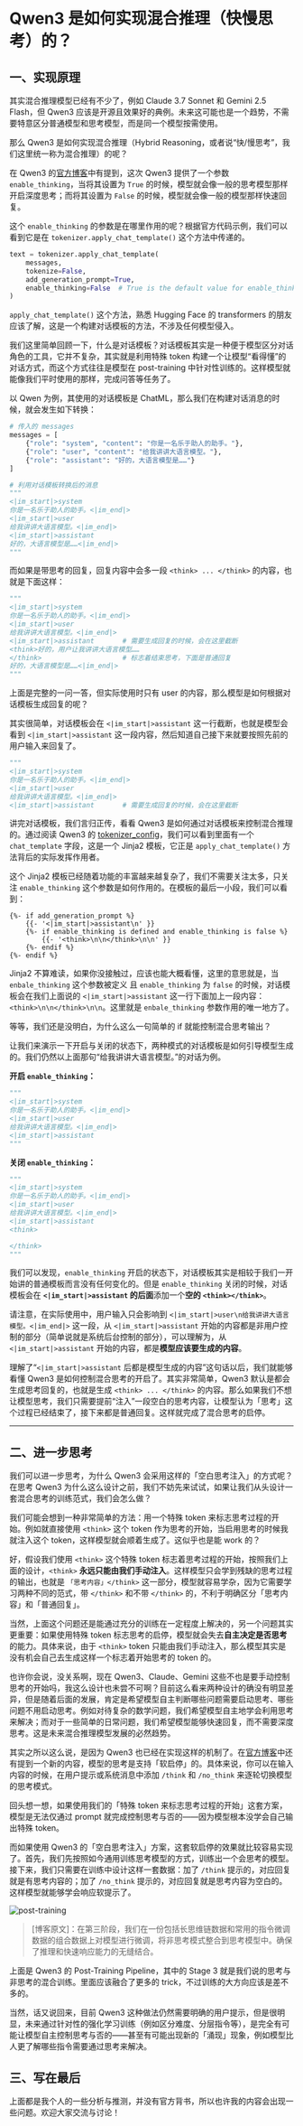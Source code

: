 # Qwen3 是如何实现混合推理（快慢思考）的？

## 一、实现原理

其实混合推理模型已经有不少了，例如 Claude 3.7 Sonnet 和 Gemini 2.5 Flash，但 Qwen3 应该是开源且效果好的典例。未来这可能也是一个趋势，不需要特意区分普通模型和思考模型，而是同一个模型按需使用。

那么 Qwen3 是如何实现混合推理（Hybrid Reasoning，或者说“快/慢思考”，我们这里统一称为混合推理）的呢？

在 Qwen3 的[官方博客](https://qwenlm.github.io/zh/blog/qwen3/#%E5%BC%80%E5%A7%8B%E4%BD%BF%E7%94%A8-qwen3)中有提到，这次 Qwen3 提供了一个参数 `enable_thinking`，当将其设置为 `True` 的时候，模型就会像一般的思考模型那样开启深度思考；而将其设置为 `False` 的时候，模型就会像一般的模型那样快速回复。

这个 `enable_thinking` 的参数是在哪里作用的呢？根据官方代码示例，我们可以看到它是在 `tokenizer.apply_chat_template()` 这个方法中传递的。

```python
text = tokenizer.apply_chat_template(
    messages,
    tokenize=False,
    add_generation_prompt=True,
    enable_thinking=False  # True is the default value for enable_thinking.
)
```

`apply_chat_template()` 这个方法，熟悉 Hugging Face 的 transformers 的朋友应该了解，这是一个构建对话模板的方法，不涉及任何模型侵入。

我们这里简单回顾一下，什么是对话模板？对话模板其实是一种便于模型区分对话角色的工具，它并不复杂，其实就是利用特殊 token 构建一个让模型“看得懂”的对话方式，而这个方式往往是模型在 post-training 中针对性训练的。这样模型就能像我们平时使用的那样，完成问答等任务了。

以 Qwen 为例，其使用的对话模板是 ChatML，那么我们在构建对话消息的时候，就会发生如下转换：

```python
# 传入的 messages
messages = [
    {"role": "system", "content": "你是一名乐于助人的助手。"},
    {"role": "user", "content": "给我讲讲大语言模型。"},
    {"role": "assistant": "好的，大语言模型是……"}
]

# 利用对话模板转换后的消息
"""
<|im_start|>system
你是一名乐于助人的助手。<|im_end|>
<|im_start|>user
给我讲讲大语言模型。<|im_end|>
<|im_start|>assistant
好的，大语言模型是……<|im_end|>
"""
```

而如果是带思考的回复，回复内容中会多一段 `<think> ... </think>` 的内容，也就是下面这样：

```python
"""
<|im_start|>system
你是一名乐于助人的助手。<|im_end|>
<|im_start|>user
给我讲讲大语言模型。<|im_end|>
<|im_start|>assistant		# 需要生成回复的时候，会在这里截断
<think>好的，用户让我讲讲大语言模型……
</think>					# 标志着结束思考，下面是普通回复
好的，大语言模型是……<|im_end|>
"""
```

上面是完整的一问一答，但实际使用时只有 user 的内容，那么模型是如何根据对话模板生成回复的呢？

其实很简单，对话模板会在 `<|im_start|>assistant` 这一行截断，也就是模型会看到 `<|im_start|>assistant` 这一段内容，然后知道自己接下来就要按照先前的用户输入来回复了。

```python
"""
<|im_start|>system
你是一名乐于助人的助手。<|im_end|>
<|im_start|>user
给我讲讲大语言模型。<|im_end|>
<|im_start|>assistant		# 需要生成回复的时候，会在这里截断
```

讲完对话模板，我们言归正传，看看 Qwen3 是如何通过对话模板来控制混合推理的。通过阅读 Qwen3 的 [tokenizer_config](https://huggingface.co/Qwen/Qwen3-235B-A22B/blob/main/tokenizer_config.json)，我们可以看到里面有一个 `chat_template` 字段，这是一个 Jinja2 模板，它正是 `apply_chat_template()` 方法背后的实际发挥作用者。

这个 Jinja2 模板已经随着功能的丰富越来越复杂了，我们不需要关注太多，只关注 `enable_thinking` 这个参数是如何作用的。在模板的最后一小段，我们可以看到：

```jinja2
{%- if add_generation_prompt %}
    {{- '<|im_start|>assistant\n' }}
    {%- if enable_thinking is defined and enable_thinking is false %}
        {{- '<think>\n\n</think>\n\n' }}
    {%- endif %}
{%- endif %}
```

Jinja2 不算难读，如果你没接触过，应该也能大概看懂，这里的意思就是，当 `enbale_thinking` 这个参数被定义 且 `enable_thinking` 为 `false` 的时候，对话模板会在我们上面说的 `<|im_start|>assistant` 这一行下面加上一段内容：`<think>\n\n</think>\n\n`。这里就是 `enbale_thinking` 参数作用的唯一地方了。

等等，我们还是没明白，为什么这么一句简单的 if 就能控制混合思考输出？

让我们来演示一下开启与关闭的状态下，两种模式的对话模板是如何引导模型生成的。我们仍然以上面那句“给我讲讲大语言模型。”的对话为例。

**开启 `enable_thinking`：**

```python
"""
<|im_start|>system
你是一名乐于助人的助手。<|im_end|>
<|im_start|>user
给我讲讲大语言模型。<|im_end|>
<|im_start|>assistant
"""
```

**关闭 `enable_thinking`：**

``` python
"""
<|im_start|>system
你是一名乐于助人的助手。<|im_end|>
<|im_start|>user
给我讲讲大语言模型。<|im_end|>
<|im_start|>assistant
<think>

</think>
"""
```

我们可以发现，`enable_thinking` 开启的状态下，对话模板其实是相较于我们一开始讲的普通模板而言没有任何变化的。但是 `enable_thinking` 关闭的时候，对话模板会在 **`<|im_start|>assistant` 的后面**添加一个**空的 `<think></think>`**。

请注意，在实际使用中，用户输入只会影响到 `<|im_start|>user\n给我讲讲大语言模型。<|im_end|>` 这一段，从 `<|im_start|>assistant` 开始的内容都是非用户控制的部分（简单说就是系统后台控制的部分），可以理解为，从 `<|im_start|>assistant` 开始的内容，都是**模型应该要生成的内容**。

理解了“`<|im_start|>assistant` 后都是模型生成的内容”这句话以后，我们就能够看懂 Qwen3 是如何控制混合思考的开启了。其实非常简单，Qwen3 默认是都会生成思考回复的，也就是生成 `<think> ... </think>` 的内容。那么如果我们不想让模型思考，我们只需要提前“注入”一段空白的思考内容，让模型认为「思考」这个过程已经结束了，接下来都是普通回复。这样就完成了混合思考的启停。

---

## 二、进一步思考

我们可以进一步思考，为什么 Qwen3 会采用这样的「空白思考注入」的方式呢？在思考 Qwen3 为什么这么设计之前，我们不妨先来试试，如果让我们从头设计一套混合思考的训练范式，我们会怎么做？

我们可能会想到一种非常简单的方法：用一个特殊 token 来标志思考过程的开始。例如就直接使用 `<think>` 这个 token 作为思考的开始，当启用思考的时候我就注入这个 token，这样模型就会顺着生成了。这似乎也是能 work 的？

好，假设我们使用 `<think>` 这个特殊 token 标志着思考过程的开始，按照我们上面的设计，`<think>` **永远只能由我们手动注入**。这样模型只会学到残缺的思考过程的输出，也就是 `「思考内容」</think>` 这一部分，模型就容易学杂，因为它需要学习两种不同的范式，带 `</think>` 和不带 `</think>` 的，不利于明确区分「思考内容」和「普通回复」。

当然，上面这个问题还是能通过充分的训练在一定程度上解决的，另一个问题其实更重要：如果使用特殊 token 标志思考的启停，模型就会失去**自主决定是否思考**的能力。具体来说，由于 `<think>` token 只能由我们手动注入，那么模型其实是没有机会自己去生成这样一个标志着开始思考的 token 的。

也许你会说，没关系啊，现在 Qwen3、Claude、Gemini 这些不也是要手动控制思考的开始吗，我这么设计也未尝不可啊？目前这么看来两种设计的确没有明显差异，但是随着后面的发展，肯定是希望模型自主判断哪些问题需要启动思考、哪些问题不用启动思考。例如对待复杂的数学问题，我们希望模型自主地学会利用思考来解决；而对于一些简单的日常问题，我们希望模型能够快速回复，而不需要深度思考。这是未来混合推理模型发展的必然趋势。

其实之所以这么说，是因为 Qwen3 也已经在实现这样的机制了。在[官方博客](https://qwenlm.github.io/zh/blog/qwen3/#%E9%AB%98%E7%BA%A7%E7%94%A8%E6%B3%95)中还有提到一个新的内容，模型的思考是支持「软启停」的。具体来说，你可以在输入内容的时候，在用户提示或系统消息中添加 `/think` 和 `/no_think` 来逐轮切换模型的思考模式。

回头想一想，如果使用我们的「特殊 token 来标志思考过程的开始」这套方案，模型是无法仅通过 prompt 就完成控制思考与否的——因为模型根本没学会自己输出特殊 token。

而如果使用 Qwen3 的「空白思考注入」方案，这套软启停的效果就比较容易实现了。首先，我们先按照如今通用训练思考模型的方式，训练出一个会思考的模型。接下来，我们只需要在训练中设计这样一套数据：加了 `/think` 提示的，对应回复就是有思考内容的；加了 `/no_think` 提示的，对应回复就是思考内容为空白的。这样模型就能够学会响应软提示了。

![post-training](post-training.png)

> [博客原文]：在第三阶段，我们在一份包括长思维链数据和常用的指令微调数据的组合数据上对模型进行微调，将非思考模式整合到思考模型中。确保了推理和快速响应能力的无缝结合。

上面是 Qwen3 的 Post-Training Pipeline，其中的 Stage 3 就是我们说的思考与非思考的混合训练。里面应该融合了更多的 trick，不过训练的大方向应该是差不多的。

当然，话又说回来，目前 Qwen3 这种做法仍然需要明确的用户提示，但是很明显，未来通过针对性的强化学习训练（例如区分难度、分层指令等），是完全有可能让模型自主控制思考与否的——甚至有可能出现新的「涌现」现象，例如模型比人更了解哪些指令需要通过思考来解决。



## 三、写在最后

上面都是我个人的一些分析与推测，并没有官方背书，所以也许我的内容会出现一些问题。欢迎大家交流与讨论！